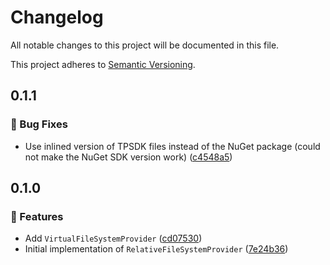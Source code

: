 # Changelog

All notable changes to this project will be documented in this file.

This project adheres to [Semantic Versioning](https://semver.org/spec/v2.0.0.html).

<!-- EasyBuild: START -->
<!-- last_commit_released: c4548a5433a2732aad9f9d5ca090bdcc60bd517c -->
<!-- EasyBuild: END -->

## 0.1.1

### 🐞 Bug Fixes

- Use inlined version of TPSDK files instead of the NuGet package (could not make the NuGet SDK version work) ([c4548a5](https://github.com/easybuild-org/EasyBuild.FileSystemProvider/commit/c4548a5433a2732aad9f9d5ca090bdcc60bd517c))

## 0.1.0

### 🚀 Features

- Add `VirtualFileSystemProvider` ([cd07530](https://github.com/easybuild-org/EasyBuild.FileSystemProvider/commit/cd075303effc4b43838f4effed5860a6e0bfca6f))
- Initial implementation of `RelativeFileSystemProvider` ([7e24b36](https://github.com/easybuild-org/EasyBuild.FileSystemProvider/commit/7e24b3670733dd6abf272c8d5fe1f7a68ac91d56))
